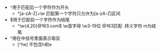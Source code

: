 * ^用于匹配后一个字符作为开头
    + ^[a-zA-Z]+\w 匹配第一个字符只允许为[a-zA-Z]区间
* $用于匹配前一个字符作为结尾
    + ^\w{4,20}@163\.com$ \w首字母 \w3-19位 @163匹配 \.转义字符 m为结尾
* ^用在中括号里面表示取反
    + [^he] 不包含h和e